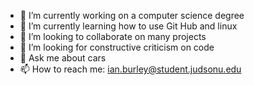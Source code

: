 - 🔭 I’m currently working on a computer science degree
- 🌱 I’m currently learning how to use Git Hub and linux
- 👯 I’m looking to collaborate on many projects
- 🤔 I’m looking for constructive criticism on code
- 💬 Ask me about cars
- 📫 How to reach me: ian.burley@student.judsonu.edu


<!--
**IanBurley/IanBurley** is a ✨ _special_ ✨ repository because its `README.md` (this file) appears on your GitHub profile.

Here are some ideas to get you started:

- 🔭 I’m currently working on ...
- 🌱 I’m currently learning ...
- 👯 I’m looking to collaborate on ...
- 🤔 I’m looking for help with ...
- 💬 Ask me about ...
- 📫 How to reach me: ...
- 😄 Pronouns: ...
- ⚡ Fun fact: ...
-->

